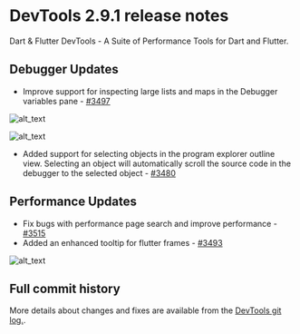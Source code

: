 # DevTools 2.9.1 release notes

Dart & Flutter DevTools - A Suite of Performance Tools for Dart and Flutter.

## Debugger Updates

* Improve support for inspecting large lists and maps in the Debugger
  variables pane - [#3497](https://github.com/flutter/devtools/pull/3497)

![alt_text]({{site.url}}/tools/devtools/release-notes/images-2.9.1/image1.png "Inspection before")

![alt_text]({{site.url}}/tools/devtools/release-notes/images-2.9.1/image2.png "Inspection after")

* Added support for selecting objects in the program explorer outline view.
  Selecting an object will automatically scroll the source code
  in the debugger to the selected object -
  [#3480](https://github.com/flutter/devtools/pull/3480)

## Performance Updates

* Fix bugs with performance page search and improve performance -
  [#3515](https://github.com/flutter/devtools/pull/3515)
* Added an enhanced tooltip for flutter frames -
  [#3493](https://github.com/flutter/devtools/pull/3493)

![alt_text]({{site.url}}/tools/devtools/release-notes/images-2.9.1/image3.png "Flutter frame tooltips")

## Full commit history
More details about changes and fixes are available from the
[DevTools git log.](https://github.com/flutter/devtools/commits/master).

